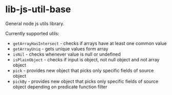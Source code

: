 # lib-js-util-base

General node js utils library.

Currently supported utils:
- `getArrayHasIntersect` - checks if arrays have at least one common value
- `getArrayUniq` - gets unique values form array
- `isNil` - checks whenever value is null or undefined
- `isPlainObject` - checks if input is object, not null object and not array object
- `pick` - provides new object that picks only specific fields of source object
- `pickBy` -  provides new object that picks only specific fields of source object depending on predicate function filter
